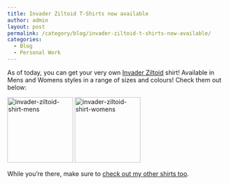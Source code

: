 ```yaml
---
title: Invader Ziltoid T-Shirts now available
author: admin
layout: post
permalink: /category/blog/invader-ziltoid-t-shirts-now-available/
categories:
  - Blog
  - Personal Work
---
```

As of today, you can get your very own [Invader Ziltoid][1] shirt! Available in Mens and Womens styles in a range of sizes and colours! Check them out below:

<a href="http://thecrypt.printmighty.co.nz/" target="_blank"><img src="{{ site.baseurl }}/img/wp-uploads/2014/10/invader-ziltoid-shirt-mens-150x150.jpg" alt="invader-ziltoid-shirt-mens" width="150" height="150" class="alignnone size-thumbnail wp-image-399" /></a> <a href="http://thecrypt.printmighty.co.nz/" target="_blank"><img src="{{ site.baseurl }}/img/wp-uploads/2014/10/invader-ziltoid-shirt-womens-150x150.jpg" alt="invader-ziltoid-shirt-womens" width="150" height="150" class="alignnone size-thumbnail wp-image-400" /></a>

While you&#8217;re there, make sure to <a href="https://thecrypt.printmighty.co.nz/" target="_blank">check out my other shirts too</a>.

 [1]: http://thecrypt.co.nz/category/portfolio/invader-ziltoid/ "Invader Ziltoid"